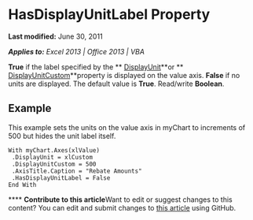 
# HasDisplayUnitLabel Property

 **Last modified:** June 30, 2011

 _**Applies to:** Excel 2013 | Office 2013 | VBA_

 **True** if the label specified by the ** [DisplayUnit](c86b932e-6314-068f-f06e-4f35ead883d4.md)**or  ** [DisplayUnitCustom](18e2e0ae-13a9-3e45-6c93-90946ad98ebc.md)**property is displayed on the value axis.  **False** if no units are displayed. The default value is **True**. Read/write  **Boolean**.


## Example

This example sets the units on the value axis in myChart to increments of 500 but hides the unit label itself.


```
With myChart.Axes(xlValue) 
 .DisplayUnit = xlCustom 
 .DisplayUnitCustom = 500 
 .AxisTitle.Caption = "Rebate Amounts" 
 .HasDisplayUnitLabel = False 
End With
```


****   **Contribute to this article**Want to edit or suggest changes to this content? You can edit and submit changes to  [this article](https://github.com/jhershey00/VBA_Excel_Test/OpenXMLCon/articles/5093286f-53ff-3c56-d047-7b6a92d2b7d6.md) using GitHub.

